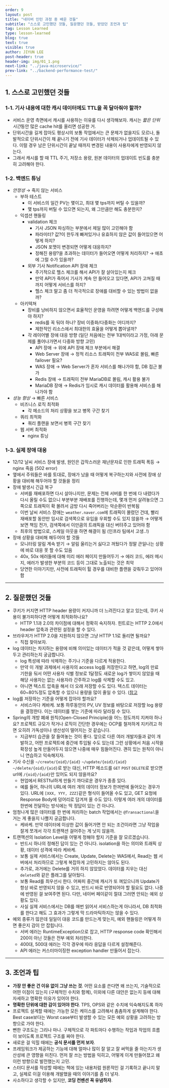 ```yaml
---
order: 9
layout: post
title: "네이버 인턴 과정 중 배운 것들"
subtitle: "스스로 고민했던 것들, 질문했던 것들, 받았던 조언과 팁"
tag: Lesson Learned
type: lesson-learned
blog: true
text: true
visible: true
author: JIYUN LEE
post-header: true
header-img: img/01_1.png
next-link: "../java-microservice/"
prev-link: "../backend-performance-test/"
---
```


## 1. 스스로 고민했던 것들

### 1-1. 기사 내용에 대한 캐시 데이터에도 TTL을 꼭 달아줘야 할까?

- 서비스 운영 측면에서 캐시를 사용하는 이유를 다시 생각해보자. 캐시는 *짧은 단위시간*동안 많은 cache hit를 올리면 성공한 거.
- 단위시간을 길게 잡아도 평상시의 보통 작업에서는 큰 문제가 없을지도 모르나, 돌발적으로 단위시간이 채 끝나기 전에 기사 데이터가 삭제되거나 업데이트될 수 있다. 이럴 경우 남은 단위시간이 끝날 때까지 변경된 내용이 사용자에게 반영되지 않는다.
- 그래서 캐시를 할 때 TTL 주기, 저장소 용량, 원본 데이터의 업데이트 빈도를 충분히 고려해야 한다. 

### 1-2. 백엔드 튜닝

- *안정성* → 죽지 않는 서비스
    - 부하 테스트
        - 이 서비스의 일간 PV는 몇이고, 최대 몇 tps까지 버틸 수 있을까?
        - 몇 tps까지 버틸 수 있으면 되는지, 왜 그만큼만 해도 충분한지?
    - 익셉션 핸들링
        - validation 체크
            - 기사 JSON 파싱하는 부분에서 제일 많이 고민해야 함
            - 파라미터? 값?이 한두개 빠져있거나 유효하지 않은 값이 들어있으면 어떻게 하지?
            - JSON 포맷이 변경되면 어떻게 대응하지?
            - 정해진 용량?을 초과하는 데이터가 들어오면 어떻게 처리하지? → 애초에 그럴 수가 있을까?
        - 외부 기사 Notification API 장애 체크
            - 주기적으로 헬스 체크를 해서 API가 잘 살아있는지 체크
            - 만약 API가 죽어서 기사가 계속 안 들어오고 있다면, API가 고쳐질 때까지 어떻게 서비스를 하지?
            - 헬스 체크 말고 좀 더 적극적으로 장애를 대비할 수 있는 방법이 없을까?
    - 아키텍쳐
        - 장비를 낭비하지 않으면서 효율적인 운영을 하려면 어떻게 백엔드를 구성해야 하지?
            - redis를 꼭 둬야 하나? 장비 이중화/다중화는 어디까지?
            - 제한적인 리소스에서 최대한의 효율을 어떻게 뽑아낼까?
        - 각 레이어별 장애 대응 방향 (일단 처음에는 전부 1대씩이라고 가정, 아래 문제를 풀어나가면서 다중화 방향 고민)
            - API 장애 → 위에 API 장애 체크 부분에서 해결
            - Web Server 장애 → 정적 리소스 트래픽이 전부 WAS로 몰림, 빠른 failover 필요?
            - WAS 장애 → Web Server가 혼자 서비스를 해나가야 함, DB 접근 불가
            - Redis 장애 → 트래픽이 전부 MariaDB로 몰림, 캐시 활용 불가
            - MariaDB 장애 → Redis가 임시로 캐시 데이터를 활용해 서비스를 해나가야 함
- *성능 향상* → 빠른 서비스
    - 비즈니스 로직 최적화
        - 각 메소드의 처리 상황을 보고 병목 구간 찾기
    - 쿼리 최적화
        - 쿼리 플랜을 보면서 병목 구간 찾기
    - 웹 서버 최적화
        - nginx 튜닝
        
### 1-3. 실제 장애 대응

- 12/12 날씨 서비스 장애 발생, 원인은 갑작스러운 재난문자로 인한 트래픽 폭등 → nginx 죽음 (502 error)
- 옆에서 주워들은 바를 토대로, 장애가 났을 때 어떻게 복구하는지와 사전에 장애 상황을 대비해 해두어야 할 것들을 정리
- 장애 발생시 긴급 복구
    - 서버를 재배포하면 다시 살아나지만, 문제는 전체 서버를 한 번에 다 내렸다가 다시 올릴 수도 없으니 부분부분 재배포를 진행하는데, 몇개 먼저 살려놓으면 그쪽으로 트래픽이 확 몰려서 금방 다시 죽어버리는 악순환이 반복됨
    - 이번 날씨 서비스 장애는 `weather.naver.com`에 트래픽이 몰렸던 건데, 빨리 재배포할 동안만 임시로 검색쪽으로 유입을 우회할 수도 있지 않을까 → 어떻게 보면 책임 전가, 검색쪽에서 이만큼의 트래픽을 대신 버텨주고 있어야 함
    - 최후의 방법으로, 스케일 아웃을 하면 해결이 됨 (인프라 팀에서 고생..!)
- 장애 상황을 대비해 해두어야 할 것들
    - 모니터링 알림 계속 받기 → 알림 울리는거 싫다고 꺼뒀다가 정말 큰일나는 상황에 바로 대응 못 할 수도 있음
    - 40x, 50x 에러들에 대해 미리 에러 페이지 만들어두기 → 에러 코드, 에러 메시지, 에러가 발생한 부분의 코드 등이 그대로 노출되는 것은 최악
    - 당연한 이야기지만, 사전에 트래픽이 튈 경우를 대비한 플랜을 갖춰두고 있어야 함

---

## 2. 질문했던 것들

- 쿠키가 커지면 HTTP header 용량이 커지니까 더 느려진다고 알고 있는데, 쿠키 사용이 불가피하다면 어떻게 최적화하나요?
    - HTTP 1.1과 2.0의 차이점에 대해서 정확히 숙지하자. 힌트로는 HTTP 2.0에서 header 압축과 관련된 설정을 할 수 있다.
- 브라우저가 HTTP 2.0을 지원하지 않으면 그냥 HTTP 1.1로 돌리면 될까요?
    - 직접 찾아보자.
- log 데이터는 차지하는 용량에 비해 의미있는 데이터가 적을 것 같은데, 어떻게 쌓아두고 관리하는지 궁금합니다.
    - log 특성에 따라 삭제하는 주기나 기준을 다르게 적용한다.
    - 만약 이 개발 과제에서 사용자의 access log를 저장한다고 하면, log의 만료 기한을 둬서 어떤 사용자 식별 정보로 1달정도 새로운 log가 쌓이지 않았을 때 해당 사용자는 없는 사용자라 간주하고 log를 삭제할 수도 있고.
    - 아니면 텍스트 압축을 해서 더 오래 저장할 수도 있다. 텍스트 데이터는 60~80%정도 압축할 수 있으니 용량을 많이 줄일 수 있다. ([참고](https://ko.wikipedia.org/wiki/%EB%8D%B0%EC%9D%B4%ED%84%B0_%EC%95%95%EC%B6%95)
- log를 저장하는 기준을 어떻게 잡아야 할까요?
    - 서비스마다 케바케. 보통 하루동안의 PV, UV 정보를 바탕으로 저장할 log 용량을 결정한다. 이는 데이터를 쌓는 기준에 따라 달라질 수 있다.
- Spring의 개방 폐쇄 원칙(Open-Closed Principle)을 어느 정도까지 지켜야 하나요? 프로젝트 규모가 작거나 로직이 간단한 경우에는 OCP를 철저하게 지키려고 하면 오히려 가독성이나 생산성이 떨어지는 것 같습니다.
    - 지금부터 습관을 잘 들여놓는 것이 좋다. 앞으로 다른 여러 개발자들과 같이 개발하고, 어떤 프로젝트에 중간에 투입될 수도 있는데 그런 상황에서 처음 시작을 확장성 높게 만들어두지 않으면 나중에 매우 힘들어진다. 괜히 있는 원칙이 아니니 연습하고 익숙해지자.
- 기사 수신을 `~/create/{oid}/{aid}` `~/update/{oid}/{aid}` `~/delete/{oid}/{aid}`로 받는 대신, HTTP 메소드를 `GET` `POST` `DELETE`로 받으면 url에 `/{oid}/{aid}`만 있어도 되지 않을까요?
    - 현업에서 RESTful하게 만들기 까다로운 경우가 종종 있다.
    - 예를 들어, 하나의 URL에 여러 개의 데이터 정보가 한꺼번에 들어오는 경우가 있다. URL에 `[XXX, YYY, ZZZ]`같은 형식이 들어올 수도 있고, GET 요청에 Response Body에 덩어리로 담겨져 올 수도 있다. 이렇게 여러 개의 데이터를 한번에 전달하는 방식에는 딱 정답이 있는 건 아니다.
- 엄청나게 많은 데이터를 한 번에 처리하는 batch 작업에서는 `@Transactional`을 거는 게 좋을지 나쁠지 궁금합니다.
    - 케바케. 만약 데이터에 이상한 값이 들어가면 안 되는 조건이라면 그냥 작업을 잘게 쪼개서 각각 트랜잭션 걸어주는 게 낫지 않을까.
- 트랜잭션의 Isolation Level을 어떻게 정해야 할지 기준을 잘 모르겠습니다.
    - 반드시 하나의 정해진 답이 있는 건 아니다. isolation을 하는 의미와 트래픽 상황, 데이터 성격에 따라 케바케.
    - 보통 실제 서비스에서는 Create, Update, Delete는 WAS에서, Read는 웹 서버에서 처리하므로 그렇게 복잡하게 고민하지는 않아도 된다.
    - 추가로, 과거에는 Delete를 거의 하지 않았었다. 데이터를 지우는 대신 `deleted`와 같은 플래그를 달아뒀다.
    - 보통 Read를 최우선시 한다. 어짜피 중간에 캐시가 또 껴있으니까 Update가 항상 바로 반영되지 않을 수 있고, 반드시 바로 반영되어야 할 필요도 없다. 나중에 반영된 걸 보여주면 된다. 다만, 네이버 페이같이 절대 그러면 안되는 예외 상황도 있다.
    - 사실 실제 서비스에서는 DB를 매번 읽어서 서비스하는게 아니라서, DB 최적화를 한다고 해도 그 효과가 그렇게 막 드라마틱하지는 않을 수 있다.
- 예외 종류가 많은데 일일이 대응 코드를 만드는게 맞는지, 예외 핸들링은 어떻게 하면 좋은지 감이 안 잡힙니다.
    - 서버 에러는 RuntimeException으로 잡고, HTTP response code 확인해서 200이 아닌 것들은 전부 예외 처리한다.
    - 400대, 500대 에러는 각각 경우에 따라 응답을 다르게 설정해준다.
    - API 에러는 커스터마이징한 exception handler 만들어서 잡는다.

---

## 3. 조언과 팁

- **가장 안 좋은 건 이유 없이 그냥 쓰는 것**. 어떤 요소를 쓴다면 왜 쓰는지, 기술적으로 어떤 이점이 있는지 (구체적인 수치와 함께), 이외에 다른 대안은 없는지 등에 대해 자세하고 명확한 이유가 있어야 한다.
- **명확한 단위에 대한 감이 있어야 한다**. TPS, OPS와 같은 수치에 익숙해지도록 하자
- 프로젝트 설계할 때에는 가능한 모든 케이스를 고려해서 촘촘하게 설계해야 한다. Best case보다는 Worst case부터 발생할 수 있는 모든 예외 상황을 고려하는 방향으로 가야 한다.
- 뻔한 구조도는 그리나 마나. 구체적으로 각 파트마다 수행하는 작업과 작업의 흐름이 보이도록 프로젝트 구조를 짜야 한다.
- 새로운 걸 익힐 때에는 **공식 문서를 먼저 보자**. 
- 프레임워크가 제공하는 기능에 대해 얼마나 많이 잘 알고 잘 써먹을 줄 아는지가 생산성에 큰 영향을 미친다. 먼저 잘 쓰는 방법을 익히고, 어떻게 이게 만들어졌고 왜 이런 방향으로 발전했는지 고민. 
- 스터디 문서를 작성할 때에는 책에 있는 내용처럼 원론적인 걸 기록하고 끝나지 말고, 실제로 이걸 이용해 개발했을 때의 이야기를 좀 더 넣자.
- 사소하다고 생각할 수 있지만, **코딩 컨벤션 꼭 유념하자**.